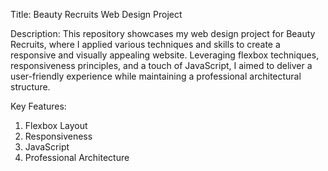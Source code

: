Title: Beauty Recruits Web Design Project

Description:
This repository showcases my web design project for Beauty Recruits, where I applied various techniques and skills to create a responsive and visually appealing website. 
Leveraging flexbox techniques, responsiveness principles, and a touch of JavaScript, I aimed to deliver a user-friendly experience while maintaining a professional architectural structure.

Key Features:
1. Flexbox Layout
2. Responsiveness
3. JavaScript 
4. Professional Architecture


